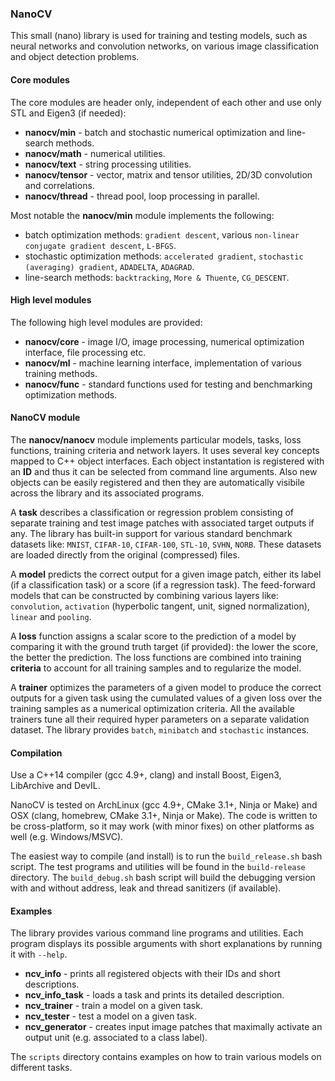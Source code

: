 ### NanoCV

This small (nano) library is used for training and testing models, such as neural networks and convolution networks, on various image classification and object detection problems.


#### Core modules

The core modules are header only, independent of each other and use only STL and Eigen3 (if needed):
* **nanocv/min** - batch and stochastic numerical optimization and line-search methods.
* **nanocv/math** - numerical utilities.
* **nanocv/text** - string processing utilities.
* **nanocv/tensor** - vector, matrix and tensor utilities, 2D/3D convolution and correlations.
* **nanocv/thread** - thread pool, loop processing in parallel.

Most notable the **nanocv/min** module implements the following: 
* batch optimization methods: `gradient descent`, various `non-linear conjugate gradient descent`, `L-BFGS`.
* stochastic optimization methods: `accelerated gradient`, `stochastic (averaging) gradient`, `ADADELTA`, `ADAGRAD`.
* line-search methods: `backtracking`, `More & Thuente`, `CG_DESCENT`.


#### High level modules

The following high level modules are provided:
* **nanocv/core** - image I/O, image processing, numerical optimization interface, file processing etc.
* **nanocv/ml** - machine learning interface, implementation of various training methods.
* **nanocv/func** - standard functions used for testing and benchmarking optimization methods.
 

#### NanoCV module

The **nanocv/nanocv** module implements particular models, tasks, loss functions, training criteria and network layers. It uses several key concepts mapped to C++ object interfaces. Each object instantation is registered with an **ID** and thus it can be selected from command line arguments. Also new objects can be easily registered and then they are automatically visibile across the library and its associated programs.

A **task** describes a classification or regression problem consisting of separate training and test image patches with associated target outputs if any. The library has built-in support for various standard benchmark datasets like: `MNIST`, `CIFAR-10`, `CIFAR-100`, `STL-10`, `SVHN`, `NORB`. These datasets are loaded directly from the original (compressed) files.

A **model** predicts the correct output for a given image patch, either its label (if a classification task) or a score (if a regression task). The feed-forward models that can be constructed by combining various layers like: `convolution`, `activation` (hyperbolic tangent, unit, signed normalization), `linear` and `pooling`.

A **loss** function assigns a scalar score to the prediction of a model by comparing it with the ground truth target (if provided): the lower the score, the better the prediction. The loss functions are combined into training **criteria** to account for all training samples and to regularize the model.

A **trainer** optimizes the parameters of a given model to produce the correct outputs for a given task using the cumulated values of a given loss over the training samples as a numerical optimization criteria. All the available trainers tune all their required hyper parameters on a separate validation dataset. The library provides `batch`, `minibatch` and `stochastic` instances.


#### Compilation

Use a C++14 compiler (gcc 4.9+, clang) and install Boost, Eigen3, LibArchive and DevIL. 

NanoCV is tested on ArchLinux (gcc 4.9+, CMake 3.1+, Ninja or Make) and OSX (clang, homebrew, CMake 3.1+, Ninja or Make). The code is written to be cross-platform, so it may work (with minor fixes) on other platforms as well (e.g. Windows/MSVC).

The easiest way to compile (and install) is to run the `build_release.sh` bash script. The test programs and utilities will be found in the `build-release` directory. The `build_debug.sh` bash script will build the debugging version with and without address, leak and thread sanitizers (if available).


#### Examples

The library provides various command line programs and utilities. Each program displays its possible arguments with short explanations by running it with `--help`.

* **ncv_info** - prints all registered objects with their IDs and short descriptions.
* **ncv_info_task** - loads a task and prints its detailed description.
* **ncv_trainer** - train a model on a given task.
* **ncv_tester** - test a model on a given task.
* **ncv_generator** - creates input image patches that maximally activate an output unit (e.g. associated to a class label).

The `scripts` directory contains examples on how to train various models on different tasks.




 
